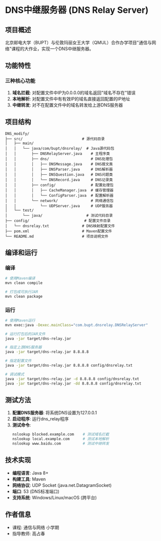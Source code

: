 # DNS中继服务器 (DNS Relay Server)

## 项目概述

北京邮电大学（BUPT）与伦敦玛丽女王大学（QMUL）合作办学项目"通信与网络"课程的大作业，实现一个DNS中继服务器。

## 功能特性

### 三种核心功能
1. **域名拦截**: 对配置文件中IP为0.0.0.0的域名返回"域名不存在"错误
2. **本地解析**: 对配置文件中有有效IP的域名直接返回配置的IP地址
3. **中继转发**: 对不在配置文件中的域名转发给上游DNS服务器

## 项目结构

```
DNS_modify/
├── src/                           # 源代码目录
│   ├── main/
│   │   └── java/com/bupt/dnsrelay/  # Java源代码包
│   │       ├── DNSRelayServer.java    # 主程序类
│   │       ├── dns/                   # DNS处理包
│   │       │   ├── DNSMessage.java    # DNS报文类
│   │       │   ├── DNSParser.java     # DNS解析器
│   │       │   ├── DNSQuestion.java   # DNS问题类
│   │       │   └── DNSRecord.java     # DNS记录类
│   │       ├── config/                # 配置处理包
│   │       │   ├── CacheManager.java  # 缓存管理器
│   │       │   └── ConfigParser.java  # 配置解析器
│   │       └── network/               # 网络通信包
│   │           └── UDPServer.java     # UDP服务器
│   └── test/
│       └── java/                    # 测试代码目录
├── config/                         # 配置文件目录
│   └── dnsrelay.txt               # DNS映射配置文件
├── pom.xml                        # Maven配置文件
└── README.md                      # 项目说明文件
```

## 编译和运行

### 编译
```bash
# 使用Maven编译
mvn clean compile

# 打包成可执行JAR
mvn clean package
```

### 运行
```bash
# 使用Maven运行
mvn exec:java -Dexec.mainClass="com.bupt.dnsrelay.DNSRelayServer"

# 运行打包后的JAR文件
java -jar target/dns-relay.jar

# 指定上游DNS服务器
java -jar target/dns-relay.jar 8.8.8.8

# 指定配置文件
java -jar target/dns-relay.jar 8.8.8.8 config/dnsrelay.txt

# 调试模式
java -jar target/dns-relay.jar -d 8.8.8.8 config/dnsrelay.txt
java -jar target/dns-relay.jar -dd 8.8.8.8 config/dnsrelay.txt
```

## 测试方法

1. **配置DNS服务器**: 将系统DNS设置为127.0.0.1
2. **启动程序**: 运行dns_relay程序
3. **测试命令**:
   ```bash
   nslookup blocked.example.com    # 测试域名拦截
   nslookup local.example.com      # 测试本地解析
   nslookup www.baidu.com          # 测试中继转发
   ```

## 技术实现

- **编程语言**: Java 8+
- **构建工具**: Maven
- **网络协议**: UDP Socket (java.net.DatagramSocket)
- **端口**: 53 (DNS标准端口)
- **支持系统**: Windows/Linux/macOS (跨平台)

## 作者信息

- 课程: 通信与网络 小学期
- 指导教师: 高占春